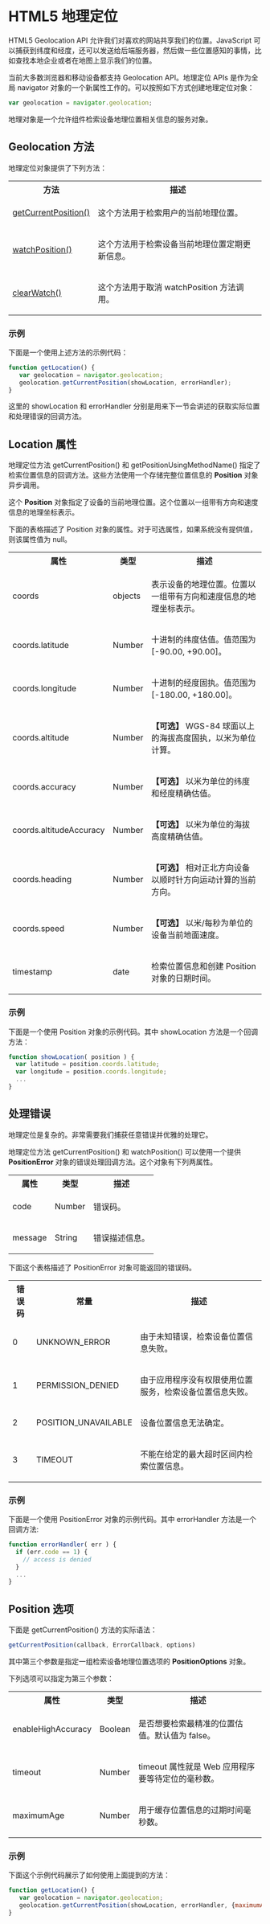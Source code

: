 # HTML5 地理定位

HTML5 Geolocation API 允许我们对喜欢的网站共享我们的位置。JavaScript 可以捕获到纬度和经度，还可以发送给后端服务器，然后做一些位置感知的事情，比如查找本地企业或者在地图上显示我们的位置。

当前大多数浏览器和移动设备都支持 Geolocation API。地理定位 APIs 是作为全局 navigator 对象的一个新属性工作的。可以按照如下方式创建地理定位对象：

```javascript
var geolocation = navigator.geolocation;
```

地理对象是一个允许组件检索设备地理位置相关信息的服务对象。

## Geolocation 方法

地理定位对象提供了下列方法：

<table>
	<tbody>
		<tr>
			<th>
				方法
			</th>
			<th>
				描述
			</th>
		</tr>
		<tr>
			<td>
				<a href="http://www.tutorialspoint.com/html5/geolocation_getcurrentposition.htm" title="getCurrentPosition">
					getCurrentPosition()
				</a>
			</td>
			<td>
				<p>
					这个方法用于检索用户的当前地理位置。
				</p>
			</td>
		</tr>
		<tr>
			<td>
				<a href="http://www.tutorialspoint.com/html5/geolocation_watchposition.htm" title="watchPosition">
					watchPosition()
				</a>
			</td>
			<td>
				<p>
					这个方法用于检索设备当前地理位置定期更新信息。
				</p>
			</td>
		</tr>
		<tr>
			<td>
				<a href="http://www.tutorialspoint.com/html5/geolocation_clearwatch.htm" title="clearWatch">
					clearWatch()
				</a>
			</td>
			<td>
				<p>
					这个方法用于取消 watchPosition 方法调用。
				</p>
			</td>
		</tr>
	</tbody>
</table>

### 示例

下面是一个使用上述方法的示例代码：

```javascript
function getLocation() {
   var geolocation = navigator.geolocation;
   geolocation.getCurrentPosition(showLocation, errorHandler);
}
```

这里的 showLocation 和 errorHandler 分别是用来下一节会讲述的获取实际位置和处理错误的回调方法。

## Location 属性

地理定位方法 getCurrentPosition() 和 getPositionUsingMethodName() 指定了检索位置信息的回调方法。这些方法使用一个存储完整位置信息的 __Position__ 对象异步调用。

这个 __Position__ 对象指定了设备的当前地理位置。这个位置以一组带有方向和速度信息的地理坐标表示。

下面的表格描述了 Position 对象的属性。对于可选属性，如果系统没有提供值，则该属性值为 null。

<table>
	<tbody>
		<tr>
			<th>
				属性
			</th>
			<th>
				类型
			</th>
			<th>
				描述
			</th>
		</tr>
		<tr>
			<td>
				coords
			</td>
			<td>
				objects
			</td>
			<td>
				<p>
					表示设备的地理位置。位置以一组带有方向和速度信息的地理坐标表示。
				</p>
			</td>
		</tr>
		<tr>
			<td>
				coords.latitude
			</td>
			<td>
				Number
			</td>
			<td>
				<p>
					十进制的纬度估值。值范围为 [-90.00, +90.00]。
				</p>
			</td>
		</tr>
		<tr>
			<td>
				coords.longitude
			</td>
			<td>
				Number
			</td>
			<td>
				<p>
					十进制的经度固执。值范围为 [-180.00, +180.00]。
				</p>
			</td>
		</tr>
		<tr>
			<td>
				coords.altitude
			</td>
			<td>
				Number
			</td>
			<td>
				<p>
					<b>【可选】</b>
					WGS-84 球面以上的海拔高度固执，以米为单位计算。
				</p>
			</td>
		</tr>
		<tr>
			<td>
				coords.accuracy
			</td>
			<td>
				Number
			</td>
			<td>
				<p>
					<b>【可选】</b>
					以米为单位的纬度和经度精确估值。
				</p>
			</td>
		</tr>
		<tr>
			<td>
				coords.altitudeAccuracy
			</td>
			<td>
				Number
			</td>
			<td>
				<p>
					<b>【可选】</b>
					以米为单位的海拔高度精确估值。
				</p>
			</td>
		</tr>
		<tr>
			<td>
				coords.heading
			</td>
			<td>
				Number
			</td>
			<td>
				<p>
					<b>【可选】</b>
					相对正北方向设备以顺时针方向运动计算的当前方向。
				</p>
			</td>
		</tr>
		<tr>
			<td>
				coords.speed
			</td>
			<td>
				Number
			</td>
			<td>
				<p>
					<b>【可选】</b>
					以米/每秒为单位的设备当前地面速度。
				</p>
			</td>
		</tr>
		<tr>
			<td>
				timestamp
			</td>
			<td>
				date
			</td>
			<td>
				<p>
					检索位置信息和创建 Position 对象的日期时间。
				</p>
			</td>
		</tr>
	</tbody>
</table>

### 示例

下面是一个使用 Position 对象的示例代码。其中 showLocation 方法是一个回调方法：

```javascript
function showLocation( position ) {
  var latitude = position.coords.latitude;
  var longitude = position.coords.longitude;
  ...
}
```

## 处理错误

地理定位是复杂的。非常需要我们捕获任意错误并优雅的处理它。

地理定位方法 getCurrentPosition() 和 watchPosition() 可以使用一个提供 __PositionError__ 对象的错误处理回调方法。这个对象有下列两属性。

<table>
	<tbody>
		<tr>
			<th>
				属性
			</th>
			<th>
				类型
			</th>
			<th>
				描述
			</th>
		</tr>
		<tr>
			<td>
				code
			</td>
			<td>
				Number
			</td>
			<td>
				<p>
					错误码。
				</p>
			</td>
		</tr>
		<tr>
			<td>
				message
			</td>
			<td>
				String
			</td>
			<td>
				<p>
					错误描述信息。
				</p>
			</td>
		</tr>
	</tbody>
</table>

下面这个表格描述了 PositionError 对象可能返回的错误码。

<table>
	<tbody>
		<tr>
			<th>
				错误码
			</th>
			<th>
				常量
			</th>
			<th>
				描述
			</th>
		</tr>
		<tr>
			<td>
				0
			</td>
			<td>
				UNKNOWN_ERROR
			</td>
			<td>
				<p>
					由于未知错误，检索设备位置信息失败。
				</p>
			</td>
		</tr>
		<tr>
			<td>
				1
			</td>
			<td>
				PERMISSION_DENIED
			</td>
			<td>
				<p>
					由于应用程序没有权限使用位置服务，检索设备位置信息失败。
				</p>
			</td>
		</tr>
		<tr>
			<td>
				2
			</td>
			<td>
				POSITION_UNAVAILABLE
			</td>
			<td>
				<p>
					设备位置信息无法确定。
				</p>
			</td>
		</tr>
		<tr>
			<td>
				3
			</td>
			<td>
				TIMEOUT
			</td>
			<td>
				<p>
					不能在给定的最大超时区间内检索位置信息。
				</p>
			</td>
		</tr>
	</tbody>
</table>

### 示例

下面是一个使用 PositionError 对象的示例代码。其中 errorHandler 方法是一个回调方法:

```javascript
function errorHandler( err ) {
  if (err.code == 1) {
    // access is denied
  }
  ...
}
```

## Position 选项

下面是 getCurrentPosition() 方法的实际语法：

```javascript
getCurrentPosition(callback, ErrorCallback, options)
```

其中第三个参数是指定一组检索设备地理位置选项的 __PositionOptions__ 对象。

下列选项可以指定为第三个参数：

<table>
	<tbody>
		<tr>
			<th>
				属性
			</th>
			<th>
				类型
			</th>
			<th>
				描述
			</th>
		</tr>
		<tr>
			<td>
				enableHighAccuracy
			</td>
			<td>
				Boolean
			</td>
			<td>
				<p>
					是否想要检索最精准的位置估值。默认值为 false。
				</p>
			</td>
		</tr>
		<tr>
			<td>
				timeout
			</td>
			<td>
				Number
			</td>
			<td>
				<p>
					timeout 属性就是 Web 应用程序要等待定位的毫秒数。
				</p>
			</td>
		</tr>
		<tr>
			<td>
				maximumAge
			</td>
			<td>
				Number
			</td>
			<td>
				<p>
					用于缓存位置信息的过期时间毫秒数。
				</p>
			</td>
		</tr>
	</tbody>
</table>

### 示例

下面这个示例代码展示了如何使用上面提到的方法：

```javascript
function getLocation() {
   var geolocation = navigator.geolocation;
   geolocation.getCurrentPosition(showLocation, errorHandler, {maximumAge: 75000});
}
```